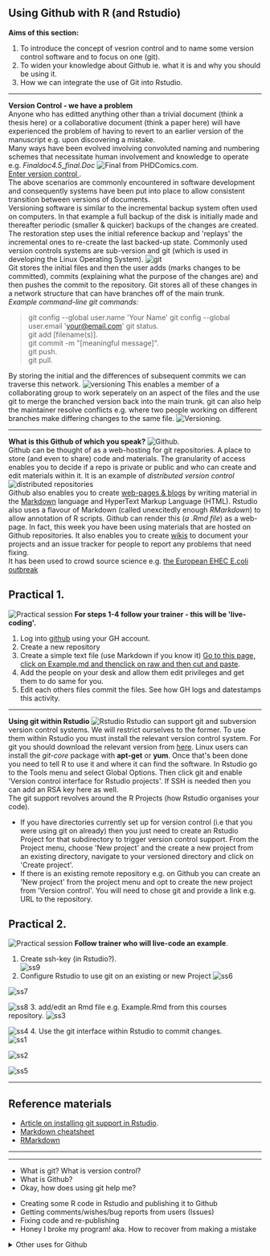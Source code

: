 ## Using Github with R (and Rstudio)
**Aims of this section:**   
1) To introduce the concept of vesrion control and to name some version control software and to focus on one (git).  
2) To widen your knowledge about Github ie. what it is and why you should be using it.  
3) How we can integrate the use of Git into Rstudio. 
***
**Version Control - we have a problem**   
Anyone who has editted anything other than a trivial document (think a thesis here) or a collaborative document (think a paper here) will have experienced the problem of having to revert to an earlier version of the manuscript e.g. upon discovering a mistake.   
Many ways have been evolved involving convoluted naming and numbering schemes that necessitate human involvement and knowledge to operate e.g. *Finaldoc4.5_final.Doc* ![Final from PHDComics.com](http://www.phdcomics.com/comics/archive/phd101212s.gif).  
<ins> Enter version control </ins>.  
The above scenarios are commonly encountered in software development and consequently systems have been put into place to allow consistent transition between versions of documents.    
Versioning software is similar to the incremental backup system often used on computers. In that example a full backup of the disk is initially made and thereafter periodic (smaller & quicker) backups of the changes are created. The restoration step uses the initial reference backup and 'replays' the incremental ones to re-create the last backed-up state. Commonly used version controls systems are sub-version and git (which is used in developing the Linux Operating System). ![git](git_logo.png)    
Git stores the initial files and then the user adds (marks changes to be committed), commits (explaining what the purpose of the changes are) and then pushes the commit to the repository. Git stores all of these changes in a  network structure that can have branches off of the main trunk.    
_Example command-line git commands:_
> git config --global user.name 'Your Name'
> git config --global user.email 'your@email.com'
> git status.   
> git add [filename(s)].  
> git commit -m "[meaningful message]".  
> git push.  
> git pull.  

By storing the initial and the differences of subsequent commits we can traverse this network.
![versioning](https://homes.cs.washington.edu/~mernst/advice/version-control-fig4.png)   This enables a member of a collaborating group to work seperately on an aspect of the files and the use git to merge the branched version back into the main trunk. git can also help the maintainer resolve conflicts e.g. where two people working on different branches make differing changes to the same file. ![Versioning](https://upload.wikimedia.org/wikipedia/commons/a/af/Revision_controlled_project_visualization-2010-24-02.svg). 
     
***
**What is this Github of which you speak?**
![Github](github_logo.png).  
Github can be thought of as a web-hosting for git repositories. A place to store (and even to share) code and materials. The granularity of access enables you to decide if a repo is private or public and who can create and edit materials within it. It is an example of _distributed version control_
![distributed repositories](https://homes.cs.washington.edu/~mernst/advice/version-control-fig3.png)    
Github also enables you to create [web-pages & blogs](http://mikelove.github.io) by writing material in the [Markdown](https://guides.github.com/features/mastering-markdown/) language and HyperText Markup Language (HTML). Rstudio also uses a flavour of Markdown (called unexcitedly enough _RMarkdown_) to allow annotation of R scripts. Github can render this (_a .Rmd file_) as a web-page. In fact, this week you have been using materials that are hosted on Github repositories. It also enables you to create [wikis](https://github.com/mfernandes61/RSE_Docker_course/wiki) to document your projects and an issue tracker for people to report any problems that need fixing.    
It has been used to crowd source science e.g. [the European EHEC E.coli outbreak](https://github.com/ehec-outbreak-crowdsourced/BGI-data-analysis/wiki/Sequence-reads)

## Practical 1. 
![Practical session](https://upload.wikimedia.org/wikipedia/commons/thumb/2/24/Cartoon_Guy_In_Deep_Thought_Using_A_Computer.svg/95px-Cartoon_Guy_In_Deep_Thought_Using_A_Computer.svg.png) **For steps 1-4 follow your trainer - this will be 'live-coding'.**       
1. Log into [github](github.com) using your GH account.   
2. Create a new repository    
3. Create a simple text file (use Markdown if you know it) [Go to this page, click on Example.md and thenclick on raw and then cut and paste](https://github.com/bioinformatics-core-shared-training/Using_Git_with_R).  
4. Add the people on your desk and allow them edit privileges and get them to do same for you.    
5. Edit each others files commit the files. See how GH logs and datestamps this activity.   
   
***
**Using git within Rstudio**
![Rstudio](Rstudio_logo.jpg)
Rstudio can support git and subversion version control systems. We will restrict ourselves to the former.
To use them within Rstudio you must install the relevant version control system. For git you should download the relevant version from [here](https://git-scm.com/downloads). Linux users can install the _git-core_ package with **apt-get** or **yum**. Once that's been done you need to tell R to use it and where it can find the software.
In Rstudio go to the Tools menu and select Global Options. Then click git and enable 'Version control interface for Rstudio projects'. If SSH is needed then you can add an RSA key here as well.   
The git support revolves around the R Projects (how Rstudio organises your code).  
* If you have directories currently set up for version control (i.e that you were using git on already) then you just need to create an Rstudio Project for that subdirectory to trigger version control support. From the Project menu, choose 'New project' and the create a new project from an existing directory, navigate to your versioned directory and click on 'Create project'.   
* If there is an existing remote repository e.g. on Github you can create an 'New project' from the project menu and opt to create the new project from 'Version control'. You will need to chose git and provide a link e.g. URL to the repository.    
## Practical 2. 
![Practical session](https://upload.wikimedia.org/wikipedia/commons/thumb/2/24/Cartoon_Guy_In_Deep_Thought_Using_A_Computer.svg/95px-Cartoon_Guy_In_Deep_Thought_Using_A_Computer.svg.png) **Follow trainer who will live-code an example**.      
1. Create ssh-key (in Rstudio?).  
![ss9](Screenshots/SS9_small.png)
2. Configure Rstudio to use git on an existing or new Project
![ss6](Screenshots/SS6_small.png)

![ss7](Screenshots/SS7_small.png)

![ss8](Screenshots/SS8_small.png)
3. add/edit an Rmd file e.g. Example.Rmd from this courses repository.
![ss3](Screenshots/SS3_small.png)

![ss4](Screenshots/SS4_small.png)
4. Use the git interface within Rstudio to commit changes.  
![ss1](Screenshots/SS1_small.png)

![ss2](Screenshots/SS2_small.png)

![ss5](Screenshots/SS5_small.png) 
***

## Reference materials
* [Article on installing git support in Rstudio](http://r-bio.github.io/git-installation/).  
* [Markdown cheatsheet]()
* [RMarkdown]()

***
***
* What is git? What is version control?
* What is Github?
* Okay, how does using git help me?
- Creating some R code in Rstudio and publishing it to Github
- Getting comments/wishes/bug reports from users (Issues)
- Fixing code and re-publishing
- Honey I broke my program! aka. How to recover from making a mistake
<details>
    <summary>Other uses for Github</summary>
  <ul>Creating group webpages and wikis</ul>
  <ul>Collaborative documents</ul>
  <ul>Course materials (like this one!)</ul>
</details>
